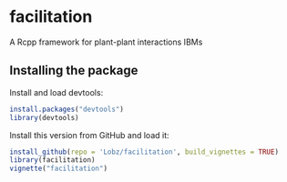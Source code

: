 # facilitation
A Rcpp framework for plant-plant interactions IBMs

## Installing the package

Install and load devtools:
```r
install.packages("devtools")
library(devtools)
```
Install this version from GitHub and load it:
```r
install_github(repo = 'Lobz/facilitation', build_vignettes = TRUE)
library(facilitation)
vignette("facilitation")
```

